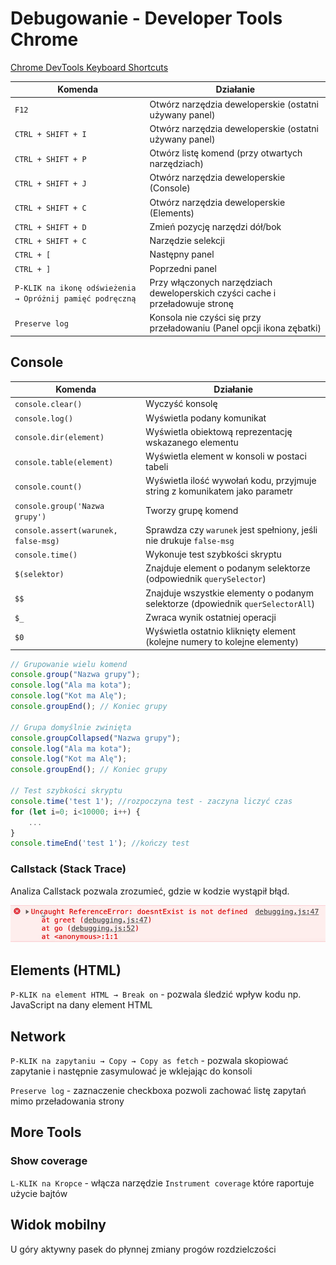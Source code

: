 # Debugowanie - Developer Tools Chrome

[Chrome DevTools Keyboard Shortcuts](https://developers.google.com/web/tools/chrome-devtools/shortcuts)

| Komenda                                                   | Działanie                                                                     |
| --------------------------------------------------------- | ----------------------------------------------------------------------------- |
| `F12`                                                     | Otwórz narzędzia deweloperskie (ostatni używany panel)                        |
| `CTRL + SHIFT + I`                                        | Otwórz narzędzia deweloperskie (ostatni używany panel)                        |
| `CTRL + SHIFT + P`                                        | Otwórz listę komend (przy otwartych narzędziach)                              |
| `CTRL + SHIFT + J`                                        | Otwórz narzędzia deweloperskie (Console)                                      |
| `CTRL + SHIFT + C`                                        | Otwórz narzędzia deweloperskie (Elements)                                     |
| `CTRL + SHIFT + D`                                        | Zmień pozycję narzędzi dół/bok                                                |
| `CTRL + SHIFT + C`                                        | Narzędzie selekcji                                                            |
| `CTRL + [`                                                | Następny panel                                                                |
| `CTRL + ]`                                                | Poprzedni panel                                                               |
| `P-KLIK na ikonę odświeżenia → Opróżnij pamięć podręczną` | Przy włączonych narzędziach deweloperskich czyści cache i przeładowuje stronę |
| `Preserve log`                                            | Konsola nie czyści się przy przeładowaniu (Panel opcji ikona zębatki)         |

## Console

| Komenda                              | Działanie                                                                       |
| ------------------------------------ | ------------------------------------------------------------------------------- |
| `console.clear()`                    | Wyczyść konsolę                                                                 |
| `console.log()`                      | Wyświetla podany komunikat                                                      |
| `console.dir(element)`               | Wyświetla obiektową reprezentację wskazanego elementu                           |
| `console.table(element)`             | Wyświetla element w konsoli w postaci tabeli                                    |
| `console.count()`                    | Wyświetla ilość wywołań kodu, przyjmuje string z komunikatem jako parametr      |
| `console.group('Nazwa grupy')`       | Tworzy grupę komend                                                             |
| `console.assert(warunek, false-msg)` | Sprawdza czy `warunek` jest spełniony, jeśli nie drukuje `false-msg`            |
| `console.time()`                     | Wykonuje test szybkości skryptu                                                 |
| `$(selektor)`                        | Znajduje element o podanym selektorze (odpowiednik `querySelector`)             |
| `$$`                                 | Znajduje wszystkie elementy o podanym selektorze (dpowiednik `querSelectorAll`) |
| `$_`                                 | Zwraca wynik ostatniej operacji                                                 |
| `$0`                                 | Wyświetla ostatnio kliknięty element (kolejne numery to kolejne elementy)       |

```javascript
// Grupowanie wielu komend
console.group("Nazwa grupy");
console.log("Ala ma kota");
console.log("Kot ma Alę");
console.groupEnd(); // Koniec grupy

// Grupa domyślnie zwinięta
console.groupCollapsed("Nazwa grupy");
console.log("Ala ma kota");
console.log("Kot ma Alę");
console.groupEnd(); // Koniec grupy

// Test szybkości skryptu
console.time('test 1'); //rozpoczyna test - zaczyna liczyć czas
for (let i=0; i<10000; i++) {
    ...
}
console.timeEnd('test 1'); //kończy test
```

### Callstack (Stack Trace)

Analiza Callstack pozwala zrozumieć, gdzie w kodzie wystąpił błąd.

![Console Callstack](img/console_callstack.png)

## Elements (HTML)

`P-KLIK na element HTML → Break on` - pozwala śledzić wpływ kodu np. JavaScript na dany element HTML

## Network

`P-KLIK na zapytaniu → Copy → Copy as fetch` - pozwala skopiować zapytanie i następnie zasymulować je wklejając do konsoli

`Preserve log` - zaznaczenie checkboxa pozwoli zachować listę zapytań mimo przeładowania strony

## More Tools

### Show coverage

`L-KLIK na Kropce` - włącza narzędzie `Instrument coverage` które raportuje użycie bajtów

## Widok mobilny

U góry aktywny pasek do płynnej zmiany progów rozdzielczości
